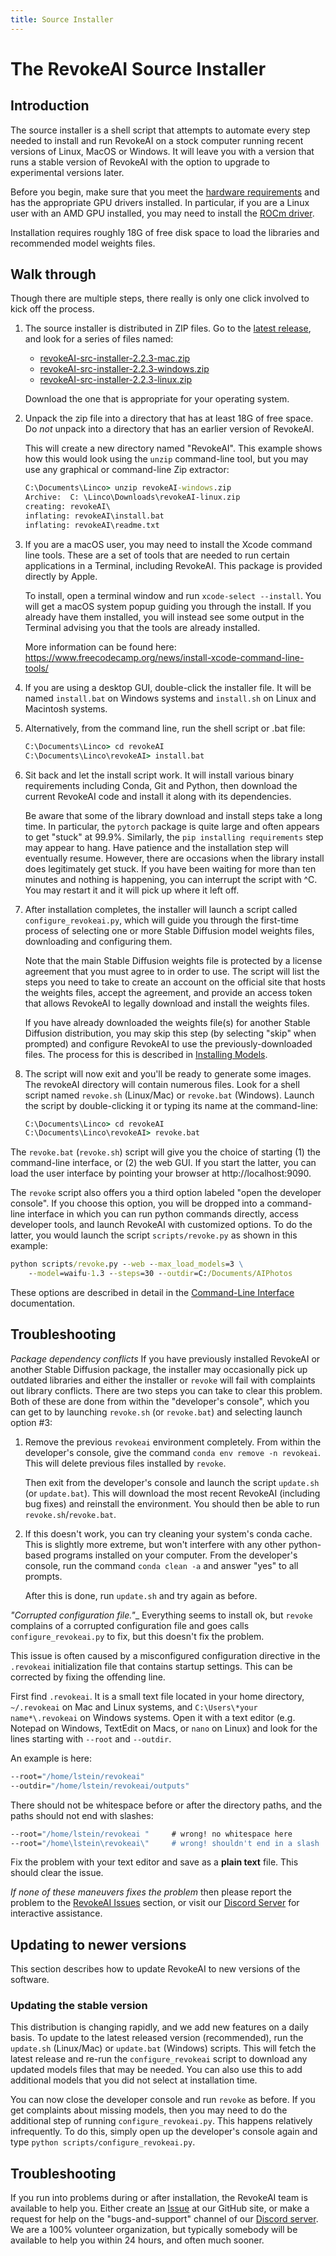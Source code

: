 ```yaml
---
title: Source Installer
---
```


# The RevokeAI Source Installer

## Introduction

The source installer is a shell script that attempts to automate every step
needed to install and run RevokeAI on a stock computer running recent versions
of Linux, MacOS or Windows. It will leave you with a version that runs a stable
version of RevokeAI with the option to upgrade to experimental versions later.

Before you begin, make sure that you meet the
[hardware requirements](../../index.md#hardware-requirements) and has the appropriate
GPU drivers installed. In particular, if you are a Linux user with an AMD GPU
installed, you may need to install the
[ROCm driver](https://rocmdocs.amd.com/en/latest/Installation_Guide/Installation-Guide.html).

Installation requires roughly 18G of free disk space to load the libraries and
recommended model weights files.

## Walk through

Though there are multiple steps, there really is only one click involved to kick
off the process.

1.  The source installer is distributed in ZIP files. Go to the
    [latest release](https://github.com/revoke-ai/RevokeAI/releases/latest), and
    look for a series of files named:

    - [revokeAI-src-installer-2.2.3-mac.zip](https://github.com/revoke-ai/RevokeAI/releases/latest/download/revokeAI-src-installer-2.2.3-mac.zip)
    - [revokeAI-src-installer-2.2.3-windows.zip](https://github.com/revoke-ai/RevokeAI/releases/latest/download/revokeAI-src-installer-2.2.3-windows.zip)
    - [revokeAI-src-installer-2.2.3-linux.zip](https://github.com/revoke-ai/RevokeAI/releases/latest/download/revokeAI-src-installer-2.2.3-linux.zip)

    Download the one that is appropriate for your operating system.

2.  Unpack the zip file into a directory that has at least 18G of free space. Do
    _not_ unpack into a directory that has an earlier version of RevokeAI.

    This will create a new directory named "RevokeAI". This example shows how
    this would look using the `unzip` command-line tool, but you may use any
    graphical or command-line Zip extractor:

    ```cmd
    C:\Documents\Linco> unzip revokeAI-windows.zip
    Archive:  C: \Linco\Downloads\revokeAI-linux.zip
    creating: revokeAI\
    inflating: revokeAI\install.bat
    inflating: revokeAI\readme.txt
    ```

3. If you are a macOS user, you may need to install the Xcode command line tools.
   These are a set of tools that are needed to run certain applications in a Terminal,
   including RevokeAI. This package is provided directly by Apple.

   To install, open a terminal window and run `xcode-select --install`. You will get
   a macOS system popup guiding you through the install. If you already have them
   installed, you will instead see some output in the Terminal advising you that the
   tools are already installed.

   More information can be found here:
   https://www.freecodecamp.org/news/install-xcode-command-line-tools/

4.  If you are using a desktop GUI, double-click the installer file. It will be
    named `install.bat` on Windows systems and `install.sh` on Linux and
    Macintosh systems.

5.  Alternatively, from the command line, run the shell script or .bat file:

    ```cmd
    C:\Documents\Linco> cd revokeAI
    C:\Documents\Linco\revokeAI> install.bat
    ```

6.  Sit back and let the install script work. It will install various binary
    requirements including Conda, Git and Python, then download the current
    RevokeAI code and install it along with its dependencies.

    Be aware that some of the library download and install steps take a long time.
    In particular, the `pytorch` package is quite large and often appears to get
    "stuck" at 99.9%. Similarly, the `pip installing requirements` step may
    appear to hang. Have patience and the installation step will eventually
    resume. However, there are occasions when the library install does
    legitimately get stuck. If you have been waiting for more than ten minutes
    and nothing is happening, you can interrupt the script with ^C. You may restart
    it and it will pick up where it left off.

7.  After installation completes, the installer will launch a script called
    `configure_revokeai.py`, which will guide you through the first-time process of
    selecting one or more Stable Diffusion model weights files, downloading and
    configuring them.

    Note that the main Stable Diffusion weights file is protected by a license
    agreement that you must agree to in order to use. The script will list the
    steps you need to take to create an account on the official site that hosts
    the weights files, accept the agreement, and provide an access token that
    allows RevokeAI to legally download and install the weights files.

    If you have already downloaded the weights file(s) for another Stable
    Diffusion distribution, you may skip this step (by selecting "skip" when
    prompted) and configure RevokeAI to use the previously-downloaded files. The
    process for this is described in [Installing Models](../050_INSTALLING_MODELS.md).

8.  The script will now exit and you'll be ready to generate some images. The
    revokeAI directory will contain numerous files. Look for a shell script
    named `revoke.sh` (Linux/Mac) or `revoke.bat` (Windows). Launch the script
    by double-clicking it or typing its name at the command-line:

    ```cmd
    C:\Documents\Linco> cd revokeAI
    C:\Documents\Linco\revokeAI> revoke.bat
    ```

The `revoke.bat` (`revoke.sh`) script will give you the choice of starting (1)
the command-line interface, or (2) the web GUI. If you start the latter, you can
load the user interface by pointing your browser at http://localhost:9090.

The `revoke` script also offers you a third option labeled "open the developer
console". If you choose this option, you will be dropped into a command-line
interface in which you can run python commands directly, access developer tools,
and launch RevokeAI with customized options. To do the latter, you would launch
the script `scripts/revoke.py` as shown in this example:

```cmd
python scripts/revoke.py --web --max_load_models=3 \
    --model=waifu-1.3 --steps=30 --outdir=C:/Documents/AIPhotos
```

These options are described in detail in the
[Command-Line Interface](../../features/CLI.md) documentation.

## Troubleshooting

_Package dependency conflicts_ If you have previously installed
RevokeAI or another Stable Diffusion package, the installer may
occasionally pick up outdated libraries and either the installer or
`revoke` will fail with complaints out library conflicts. There are
two steps you can take to clear this problem. Both of these are done
from within the "developer's console", which you can get to by
launching `revoke.sh` (or `revoke.bat`) and selecting launch option
#3:

1. Remove the previous `revokeai` environment completely. From within
   the developer's console, give the command `conda env remove -n
   revokeai`. This will delete previous files installed by `revoke`.

   Then exit from the developer's console and launch the script
   `update.sh` (or `update.bat`). This will download the most recent
   RevokeAI (including bug fixes) and reinstall the environment.
   You should then be able to run `revoke.sh`/`revoke.bat`.

2. If this doesn't work, you can try cleaning your system's conda
   cache. This is slightly more extreme, but won't interfere with
   any other python-based programs installed on your computer.
   From the developer's console, run the command `conda clean -a`
   and answer "yes" to all prompts.

   After this is done, run `update.sh` and try again as before.

_"Corrupted configuration file."__ Everything seems to install ok, but
`revoke` complains of a corrupted configuration file and goes calls
`configure_revokeai.py` to fix, but this doesn't fix the problem.

This issue is often caused by a misconfigured configuration directive
in the `.revokeai` initialization file that contains startup settings.
This can be corrected by fixing the offending line.

First find `.revokeai`. It is a small text file located in your home
directory, `~/.revokeai` on Mac and Linux systems, and `C:\Users\*your
name*\.revokeai` on Windows systems. Open it with a text editor
(e.g. Notepad on Windows, TextEdit on Macs, or `nano` on Linux)
and look for the lines starting with `--root` and `--outdir`.

An example is here:

```cmd
--root="/home/lstein/revokeai"
--outdir="/home/lstein/revokeai/outputs"
```

There should not be whitespace before or after the directory paths,
and the paths should not end with slashes:

```cmd
--root="/home/lstein/revokeai "     # wrong! no whitespace here
--root="/home\lstein\revokeai\"     # wrong! shouldn't end in a slash
```

Fix the problem with your text editor and save as a **plain text**
file. This should clear the issue.

_If none of these maneuvers fixes the problem_ then please report the
problem to the [RevokeAI
Issues](https://github.com/revoke-ai/RevokeAI/issues) section, or
visit our [Discord Server](https://discord.gg/ZmtBAhwWhy) for interactive assistance.

## Updating to newer versions

This section describes how to update RevokeAI to new versions of the software.

### Updating the stable version

This distribution is changing rapidly, and we add new features on a daily basis.
To update to the latest released version (recommended), run the `update.sh`
(Linux/Mac) or `update.bat` (Windows) scripts. This will fetch the latest
release and re-run the `configure_revokeai` script to download any updated models
files that may be needed. You can also use this to add additional models that
you did not select at installation time.

You can now close the developer console and run `revoke` as before. If you get
complaints about missing models, then you may need to do the additional step of
running `configure_revokeai.py`. This happens relatively infrequently. To do this,
simply open up the developer's console again and type
`python scripts/configure_revokeai.py`.

## Troubleshooting

If you run into problems during or after installation, the RevokeAI team is
available to help you. Either create an
[Issue](https://github.com/revoke-ai/RevokeAI/issues) at our GitHub site, or
make a request for help on the "bugs-and-support" channel of our
[Discord server](https://discord.gg/ZmtBAhwWhy). We are a 100% volunteer
organization, but typically somebody will be available to help you within 24
hours, and often much sooner.
